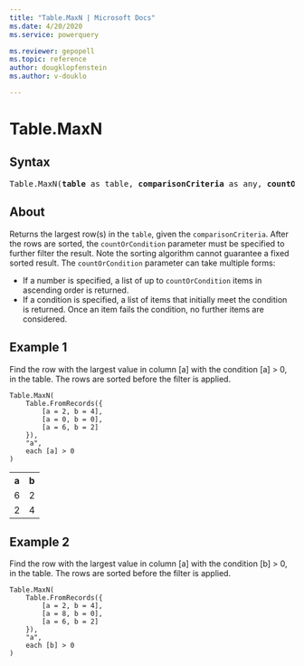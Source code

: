 ```yaml
---
title: "Table.MaxN | Microsoft Docs"
ms.date: 4/20/2020
ms.service: powerquery

ms.reviewer: gepopell
ms.topic: reference
author: dougklopfenstein
ms.author: v-douklo

---
```

# Table.MaxN

## Syntax

<pre>
Table.MaxN(<b>table</b> as table, <b>comparisonCriteria</b> as any, <b>countOrCondition</b> as any) as table
</pre>
  
## About  
Returns the largest row(s) in the `table`, given the `comparisonCriteria`. After the rows are sorted, the `countOrCondition` parameter must be specified to further filter the result. Note the sorting algorithm cannot guarantee a fixed sorted result. The `countOrCondition` parameter can take multiple forms: <ul> <li> If a number is specified, a list of up to <code>countOrCondition</code> items in ascending order is returned. </li> <li> If a condition is specified, a list of items that initially meet the condition is returned. Once an item fails the condition, no further items are considered. </li> </ul>

## Example 1
Find the row with the largest value in column [a] with the condition [a] > 0, in the table. The rows are sorted before the filter is applied.

```powerquery-m
Table.MaxN( 
    Table.FromRecords({ 
        [a = 2, b = 4], 
        [a = 0, b = 0], 
        [a = 6, b = 2] 
    }), 
    "a", 
    each [a] > 0 
)
```

<table> <tr> <th>a</th> <th>b</th> </tr> <tr> <td>6</td> <td>2</td> </tr> <tr> <td>2</td> <td>4</td> </tr> </table>

## Example 2
Find the row with the largest value in column [a] with the condition [b] > 0, in the table. The rows are sorted before the filter is applied.

```powerquery-m
Table.MaxN( 
    Table.FromRecords({ 
        [a = 2, b = 4], 
        [a = 8, b = 0], 
        [a = 6, b = 2] 
    }), 
    "a", 
    each [b] > 0 
)
```

<table> <tr> </tr> </table>
